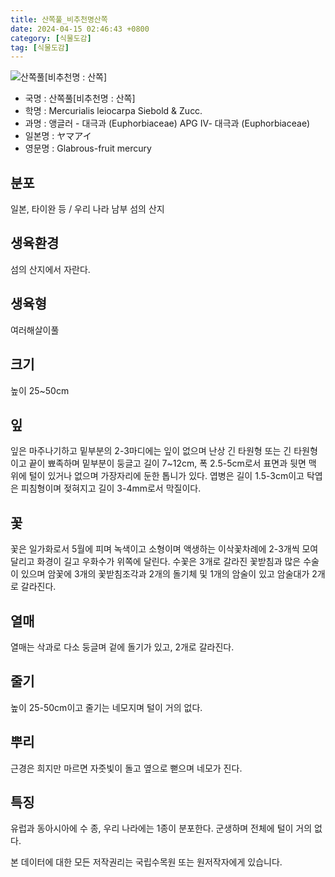 ```yaml
---
title: 산쪽풀_비추천명산쪽
date: 2024-04-15 02:46:43 +0800
category: [식물도감]
tag: [식물도감]
---
```




![산쪽풀[비추천명 : 산쪽]](/fileUpload/plants/basic/Euphorbiaceae/Mercurialis/2028/1_th2.JPG)
- 국명 : 산쪽풀[비추천명 : 산쪽]
- 학명 : Mercurialis leiocarpa Siebold & Zucc.
- 과명 : 앵글러 - 대극과 (Euphorbiaceae) APG Ⅳ- 대극과 (Euphorbiaceae)
- 일본명 : ヤマアイ
- 영문명 : Glabrous-fruit mercury


## 분포
일본, 타이완 등 / 우리 나라 남부 섬의 산지
## 생육환경
섬의 산지에서 자란다.
## 생육형
여러해살이풀 
## 크기
높이 25~50cm
## 잎
잎은 마주나기하고 밑부분의 2-3마디에는 잎이 없으며 난상 긴 타원형 또는 긴 타원형이고 끝이 뾰족하며 밑부분이 둥글고 길이 7~12cm, 폭 2.5-5cm로서 표면과 뒷면 맥 위에 털이 있거나 없으며 가장자리에 둔한 톱니가 있다. 엽병은 길이 1.5-3cm이고 탁엽은 피침형이며 젖혀지고 길이 3-4mm로서 막질이다.
## 꽃
꽃은 일가화로서 5월에 피며 녹색이고 소형이며 액생하는 이삭꽃차례에 2-3개씩 모여 달리고 화경이 길고 우화수가 위쪽에 달린다. 수꽃은 3개로 갈라진 꽃받침과 많은 수술이 있으며 암꽃에 3개의 꽃받침조각과 2개의 돌기체 및 1개의 암술이 있고 암술대가 2개로 갈라진다.
## 열매
열매는 삭과로 다소 둥글며 겉에 돌기가 있고, 2개로 갈라진다.
## 줄기
높이 25-50cm이고 줄기는 네모지며 털이 거의 없다.
## 뿌리
근경은 희지만 마르면 자줏빛이 돌고 옆으로 뻗으며 네모가 진다.
## 특징
유럽과 동아시아에 수 종, 우리 나라에는 1종이 분포한다. 군생하며 전체에 털이 거의 없다.






본 데이터에 대한 모든 저작권리는 국립수목원 또는 원저작자에게 있습니다.
